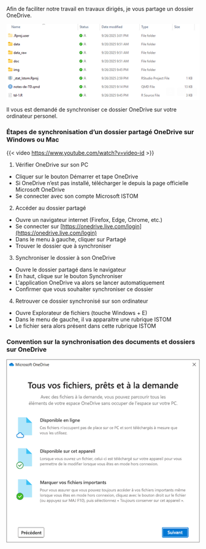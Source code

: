 Afin de faciliter notre travail en travaux dirigés, je vous partage un dossier OneDrive.

![image](./img/onedrive-orga.png)  

Il vous est demandé de synchroniser ce dossier OneDrive sur votre ordinateur personel.

###  Étapes de synchronisation d’un dossier partagé OneDrive sur Windows ou Mac

{{< video https://www.youtube.com/watch?v=video-id >}}

1. Vérifier OneDrive sur son PC
- Cliquer sur le bouton Démarrer et tape OneDrive
- Si OneDrive n’est pas installé, télécharger le depuis la page officielle Microsoft OneDrive
- Se connecter avec son compte Microsoft ISTOM

2. Accéder au dossier partagé
- Ouvre un navigateur internet (Firefox, Edge, Chrome, etc.)
- Se connecter sur [https://onedrive.live.com/login](https://onedrive.live.com/login)
- Dans le menu à gauche, cliquer sur Partagé
- Trouver le dossier que à synchroniser

3. Synchroniser le dossier à son OneDrive
- Ouvre le dossier partagé dans le navigateur
- En haut, clique sur le bouton Synchroniser
- L'application OneDrive va alors se lancer automatiquement
- Confirmer que vous souhaiter synchroniser ce dossier

4. Retrouver ce dossier synchronisé sur son ordinateur
- Ouvre Explorateur de fichiers (touche Windows + E)
- Dans le menu de gauche, il va apparaitre une rubrique ISTOM
- Le fichier sera alors présent dans cette rubrique ISTOM

### Convention sur la synchronisation des documents et dossiers sur OneDrive

![image](./img/convention-OneDrive.png)  
